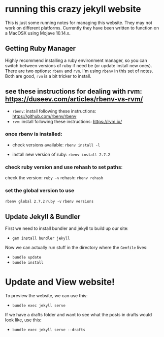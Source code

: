 # running this crazy jekyll website 

This is just some running notes for managing this website. They may not work on different platforms.
Currently they have been written to function on a MacOSX using Mojave 10.14.x.

## Getting Ruby Manager

Highly recommend installing a ruby environment manager, so you can switch between versions of ruby if need be (or update install new ones). There are two options: `rbenv` and `rvm`. I'm using `rbenv` in this set of notes. Both are good, `rvm` is a bit tricker to install.

## see these instructions for dealing with rvm: https://duseev.com/articles/rbenv-vs-rvm/
 - `rbenv`: install following these instructions: https://github.com/rbenv/rbenv
 - `rvm`: install following these instructions: https://rvm.io/
 
### once rbenv is installed:
 - check versions available:
    `rbenv install -l`

 - install new version of ruby:
    `rbenv install 2.7.2`

### check ruby version and use rehash to set paths:

check the version: `ruby -v`
rehash: `rbenv rehash`

### set the global version to use

`rbenv global 2.7.2`
`ruby -v`
`rbenv versions`

## Update Jekyll & Bundler

First we need to install bundler and jekyll to build up our site:

 - `gem install bundler jekyll`
 
Now we can actually run stuff in the directory where the `Gemfile` lives:

 - `bundle update`
 - `bundle install`

# Update and View website!

To preview the website, we can use this:

 - `bundle exec jekyll serve`
 
If we have a drafts folder and want to see what the posts in drafts would look like, use this:

 - `bundle exec jekyll serve --drafts`